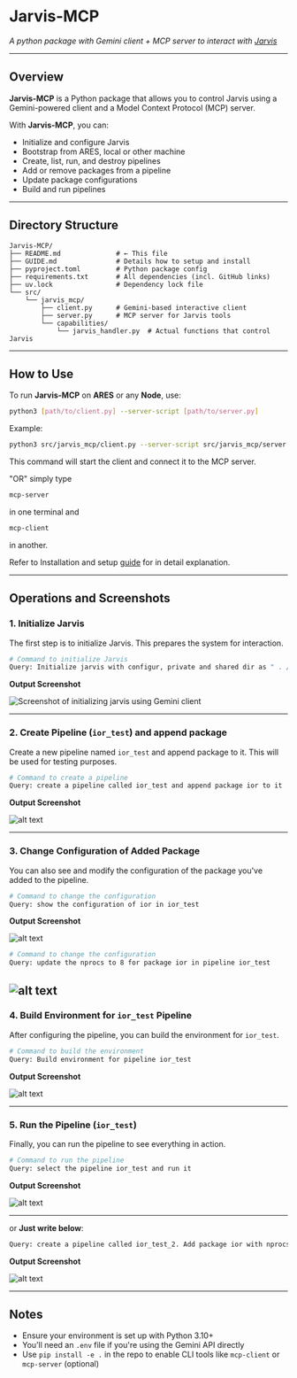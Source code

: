 
# Jarvis-MCP

*A python package with Gemini client + MCP server to interact with [Jarvis](https://grc.iit.edu/docs/jarvis/jarvis-cd/index/)*

---

## Overview

**Jarvis-MCP** is a Python package that allows you to control Jarvis using a Gemini-powered client and a Model Context Protocol (MCP) server.

With **Jarvis-MCP**, you can:

* Initialize and configure Jarvis
* Bootstrap from ARES, local or other machine 
* Create, list, run, and destroy pipelines
* Add or remove packages from a pipeline
* Update package configurations
* Build and run pipelines

---

## Directory Structure

```
Jarvis-MCP/
├── README.md              # ← This file
├── GUIDE.md               # Details how to setup and install
├── pyproject.toml         # Python package config
├── requirements.txt       # All dependencies (incl. GitHub links)
├── uv.lock                # Dependency lock file
└── src/
    └── jarvis_mcp/
        ├── client.py      # Gemini-based interactive client
        ├── server.py      # MCP server for Jarvis tools
        └── capabilities/
            └── jarvis_handler.py  # Actual functions that control Jarvis
```

---

## How to Use

To run **Jarvis-MCP** on **ARES** or any **Node**, use:

```bash
python3 [path/to/client.py] --server-script [path/to/server.py]
```

Example:

```bash
python3 src/jarvis_mcp/client.py --server-script src/jarvis_mcp/server.py
```

This command will start the client and connect it to the MCP server.

"OR" simply type
```bash
mcp-server 
```
in one terminal and 

```bash
mcp-client 
```
in another. 

Refer to Installation and setup [guide](./GUIDE.md) for in detail explanation.  

---

## Operations and Screenshots

### 1. **Initialize Jarvis**

The first step is to initialize Jarvis. This prepares the system for interaction.

```bash
# Command to initialize Jarvis
Query: Initialize jarvis with configur, private and shared dir as " . /jarvis—pipelines'
```

**Output Screenshot**

![Screenshot of initializing jarvis using Gemini client](<assets/Screenshot 2025-05-15 160800.png>)

---

### 2. **Create Pipeline (`ior_test`) and append package**

Create a new pipeline named `ior_test` and append package to it. This will be used for testing purposes.

```bash
# Command to create a pipeline
Query: create a pipeline called ior_test and append package ior to it
```

**Output Screenshot**

![alt text](<assets/Screenshot 2025-05-15 162219.png>)

---

### 3. **Change Configuration of Added Package**

You can also see and modify the configuration of the package you've added to the pipeline.

```bash
# Command to change the configuration
Query: show the configuration of ior in ior_test
```

**Output Screenshot**

![alt text](<assets/Screenshot 2025-05-15 162322.png>)

```bash
# Command to change the configuration
Query: update the nprocs to 8 for package ior in pipeline ior_test
```

![alt text](<assets/Screenshot 2025-05-15 162545.png>)
---

### 4. **Build Environment for `ior_test` Pipeline**

After configuring the pipeline, you can build the environment for `ior_test`.

```bash
# Command to build the environment
Query: Build environment for pipeline ior_test 
```

**Output Screenshot**

![alt text](<assets/Screenshot 2025-05-15 162922.png>)

---

### 5. **Run the Pipeline (`ior_test`)**

Finally, you can run the pipeline to see everything in action.

```bash
# Command to run the pipeline
Query: select the pipeline ior_test and run it
```

**Output Screenshot**

![alt text](<assets/Screenshot 2025-05-15 163023.png>)

---

or **Just write below**:
```bash
Query: create a pipeline called ior_test_2. Add package ior with nprocs set to 16. After adding, set the pipeline ior_test_2 as current and build environment for it and run it.
```

**Output Screenshot**

![alt text](<assets/Screenshot 2025-05-15 163759.png>)

---
## Notes

* Ensure your environment is set up with Python 3.10+
* You’ll need an `.env` file if you're using the Gemini API directly
* Use `pip install -e .` in the repo to enable CLI tools like `mcp-client` or `mcp-server` (optional)

